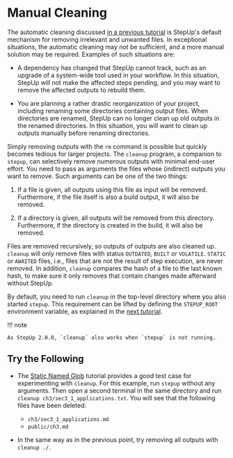 # Manual Cleaning

The automatic cleaning discussed [in a previous tutorial](../getting_started/automatic_cleaning.md)
is StepUp's default mechanism for removing irrelevant and unwanted files.
In exceptional situations, the automatic cleaning may not be sufficient,
and a more manual solution may be required.
Examples of such situations are:

- A dependency has changed that StepUp cannot track,
  such as an upgrade of a system-wide tool used in your workflow.
  In this situation, StepUp will not make the affected steps pending,
  and you may want to remove the affected outputs to rebuild them.

- You are planning a rather drastic reorganization of your project,
  including renaming some directories containing output files.
  When directories are renamed, StepUp can no longer clean up old outputs in the renamed directories.
  In this situation, you will want to clean up outputs manually before renaming directories.

Simply removing outputs with the `rm` command is possible but quickly becomes tedious for larger projects.
The `cleanup` program, a companion to `stepup`, can selectively remove numerous outputs with minimal end-user effort.
You need to pass as arguments the files whose (indirect) outputs you want to remove.
Such arguments can be one of the two things:

1. If a file is given, all outputs using this file as input will be removed.
   Furthermore, if the file itself is also a build output, it will also be removed.

1. If a directory is given, all outputs will be removed from this directory.
   Furthermore, if the directory is created in the build, it will also be removed.

Files are removed recursively, so outputs of outputs are also cleaned up.
`cleanup` will only remove files with status `OUTDATED`, `BUILT` or `VOLATILE`.
`STATIC` or `AWAITED` files, i.e., files that are not the result of step execution, are never removed.
In addition, `cleanup` compares the hash of a file to the last known hash,
to make sure it only removes that contain changes made afterward without StepUp.

By default, you need to run `cleanup` in the top-level directory where you also started `stepup`.
This requirement can be lifted by defining the `STEPUP_ROOT` environment variable,
as explained in the [next tutorial](stepup_root.md).

!!! note

    As StepUp 2.0.0, `cleanup` also works when `stepup` is not running.


## Try the Following

- The [Static Named Glob](static_named_glob.md) tutorial provides a good test case for experimenting with `cleanup`.
  For this example, run `stepup` without any arguments.
  Then open a second terminal in the same directory and run `cleanup ch3/sec3_1_applications.txt`.
  You will see that the following files have been deleted:

    - `ch3/sec3_1_applications.md`
    - `public/ch3.md`

- In the same way as in the previous point, try removing all outputs with `cleanup ./`.
